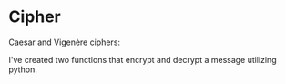 # Cipher
Caesar and Vigenère ciphers:

I've created two functions that encrypt and decrypt a message utilizing python.
